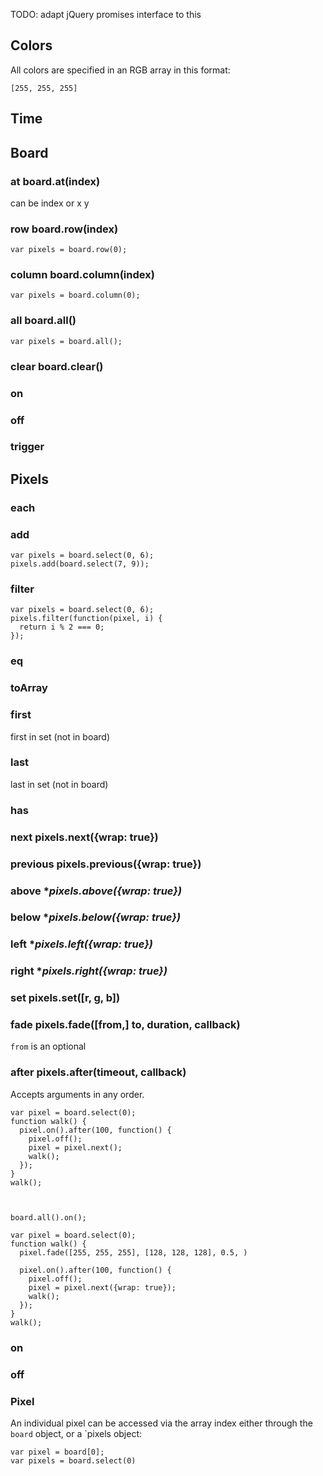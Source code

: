 TODO: adapt jQuery promises interface to this

## Colors

All colors are specified in an RGB array in this format:

    [255, 255, 255]

## Time



## Board

### at **board.at(index)**

can be index or x y

### row **board.row(index)**
    
    var pixels = board.row(0);

### column **board.column(index)**

    var pixels = board.column(0);

### all **board.all()**
  
    var pixels = board.all();

### clear **board.clear()**

### on

### off

### trigger

## Pixels

### each

### add

    var pixels = board.select(0, 6);
    pixels.add(board.select(7, 9));

### filter
    
    var pixels = board.select(0, 6);
    pixels.filter(function(pixel, i) {
      return i % 2 === 0;
    });

### eq

### toArray

### first

first in set (not in board)

### last

last in set (not in board)

### has

### next **pixels.next({wrap: true})**

### previous **pixels.previous({wrap: true})**

### above **pixels.above({wrap: true})*

### below **pixels.below({wrap: true})*

### left **pixels.left({wrap: true})*

### right **pixels.right({wrap: true})*

### set **pixels.set([r, g, b])**

### fade **pixels.fade([from,] to, duration, callback)**

`from` is an optional 

### after **pixels.after(timeout, callback)**

Accepts arguments in any order.

    var pixel = board.select(0);
    function walk() {
      pixel.on().after(100, function() {
        pixel.off();
        pixel = pixel.next();
        walk();
      });
    }
    walk();



    board.all().on();

    var pixel = board.select(0);
    function walk() {
      pixel.fade([255, 255, 255], [128, 128, 128], 0.5, )

      pixel.on().after(100, function() {
        pixel.off();
        pixel = pixel.next({wrap: true});
        walk();
      });
    }
    walk();

### on

### off


### Pixel

An individual pixel can be accessed via the array index either through the `board` object, or a `pixels object:

    var pixel = board[0];
    var pixels = board.select(0)
